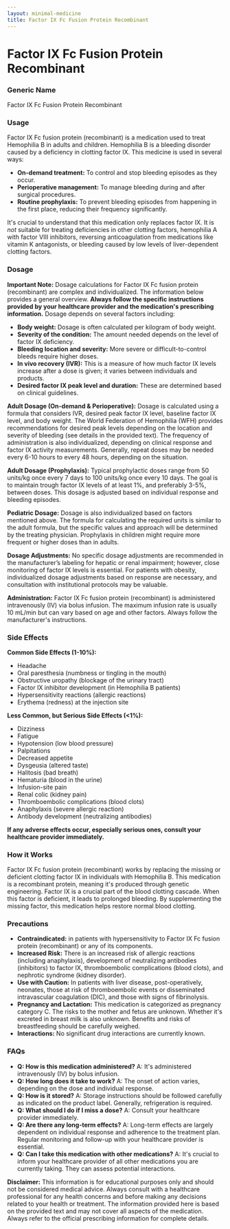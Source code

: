 ```yaml
---
layout: minimal-medicine
title: Factor IX Fc Fusion Protein Recombinant
---
```


# Factor IX Fc Fusion Protein Recombinant
### Generic Name
Factor IX Fc Fusion Protein Recombinant

### Usage
Factor IX Fc fusion protein (recombinant) is a medication used to treat Hemophilia B in adults and children.  Hemophilia B is a bleeding disorder caused by a deficiency in clotting factor IX. This medicine is used in several ways:

* **On-demand treatment:** To control and stop bleeding episodes as they occur.
* **Perioperative management:** To manage bleeding during and after surgical procedures.
* **Routine prophylaxis:** To prevent bleeding episodes from happening in the first place, reducing their frequency significantly.


It's crucial to understand that this medication only replaces factor IX. It is *not* suitable for treating deficiencies in other clotting factors, hemophilia A with factor VIII inhibitors, reversing anticoagulation from medications like vitamin K antagonists, or bleeding caused by low levels of liver-dependent clotting factors.

### Dosage

**Important Note:**  Dosage calculations for Factor IX Fc fusion protein (recombinant) are complex and individualized. The information below provides a general overview.  **Always follow the specific instructions provided by your healthcare provider and the medication's prescribing information.** Dosage depends on several factors including:

* **Body weight:** Dosage is often calculated per kilogram of body weight.
* **Severity of the condition:**  The amount needed depends on the level of factor IX deficiency.
* **Bleeding location and severity:**  More severe or difficult-to-control bleeds require higher doses.
* **In vivo recovery (IVR):** This is a measure of how much factor IX levels increase after a dose is given; it varies between individuals and products.
* **Desired factor IX peak level and duration:**  These are determined based on clinical guidelines.

**Adult Dosage (On-demand & Perioperative):**  Dosage is calculated using a formula that considers IVR, desired peak factor IX level, baseline factor IX level, and body weight.  The World Federation of Hemophilia (WFH) provides recommendations for desired peak levels depending on the location and severity of bleeding (see details in the provided text).  The frequency of administration is also individualized, depending on clinical response and factor IX activity measurements.  Generally, repeat doses may be needed every 6-10 hours to every 48 hours, depending on the situation.


**Adult Dosage (Prophylaxis):**  Typical prophylactic doses range from 50 units/kg once every 7 days to 100 units/kg once every 10 days. The goal is to maintain trough factor IX levels of at least 1%, and preferably 3-5%, between doses. This dosage is adjusted based on individual response and bleeding episodes.

**Pediatric Dosage:** Dosage is also individualized based on factors mentioned above.  The formula for calculating the required units is similar to the adult formula, but the specific values and approach will be determined by the treating physician.  Prophylaxis in children might require more frequent or higher doses than in adults.

**Dosage Adjustments:** No specific dosage adjustments are recommended in the manufacturer’s labeling for hepatic or renal impairment; however, close monitoring of factor IX levels is essential.  For patients with obesity, individualized dosage adjustments based on response are necessary, and consultation with institutional protocols may be valuable.

**Administration:** Factor IX Fc fusion protein (recombinant) is administered intravenously (IV) via bolus infusion.  The maximum infusion rate is usually 10 mL/min but can vary based on age and other factors.  Always follow the manufacturer's instructions.


### Side Effects

**Common Side Effects (1-10%):**

* Headache
* Oral paresthesia (numbness or tingling in the mouth)
* Obstructive uropathy (blockage of the urinary tract)
* Factor IX inhibitor development (in Hemophilia B patients)
* Hypersensitivity reactions (allergic reactions)
* Erythema (redness) at the injection site


**Less Common, but Serious Side Effects (<1%):**

* Dizziness
* Fatigue
* Hypotension (low blood pressure)
* Palpitations
* Decreased appetite
* Dysgeusia (altered taste)
* Halitosis (bad breath)
* Hematuria (blood in the urine)
* Infusion-site pain
* Renal colic (kidney pain)
* Thromboembolic complications (blood clots)
* Anaphylaxis (severe allergic reaction)
* Antibody development (neutralizing antibodies)

**If any adverse effects occur, especially serious ones, consult your healthcare provider immediately.**

### How it Works

Factor IX Fc fusion protein (recombinant) works by replacing the missing or deficient clotting factor IX in individuals with Hemophilia B.  This medication is a recombinant protein, meaning it's produced through genetic engineering.  Factor IX is a crucial part of the blood clotting cascade.  When this factor is deficient, it leads to prolonged bleeding.  By supplementing the missing factor, this medication helps restore normal blood clotting.

### Precautions

* **Contraindicated:** in patients with hypersensitivity to Factor IX Fc fusion protein (recombinant) or any of its components.
* **Increased Risk:**  There is an increased risk of allergic reactions (including anaphylaxis), development of neutralizing antibodies (inhibitors) to factor IX, thromboembolic complications (blood clots), and nephrotic syndrome (kidney disorder).
* **Use with Caution:** In patients with liver disease, post-operatively, neonates, those at risk of thromboembolic events or disseminated intravascular coagulation (DIC), and those with signs of fibrinolysis.
* **Pregnancy and Lactation:**  This medication is categorized as pregnancy category C.  The risks to the mother and fetus are unknown.  Whether it's excreted in breast milk is also unknown.  Benefits and risks of breastfeeding should be carefully weighed.
* **Interactions:** No significant drug interactions are currently known.

### FAQs

* **Q: How is this medication administered?**  A: It's administered intravenously (IV) by bolus infusion.
* **Q: How long does it take to work?** A: The onset of action varies, depending on the dose and individual response.
* **Q: How is it stored?** A: Storage instructions should be followed carefully as indicated on the product label. Generally, refrigeration is required.
* **Q: What should I do if I miss a dose?** A: Consult your healthcare provider immediately.
* **Q: Are there any long-term effects?** A: Long-term effects are largely dependent on individual response and adherence to the treatment plan.  Regular monitoring and follow-up with your healthcare provider is essential.
* **Q: Can I take this medication with other medications?** A: It's crucial to inform your healthcare provider of all other medications you are currently taking.  They can assess potential interactions.


**Disclaimer:** This information is for educational purposes only and should not be considered medical advice.  Always consult with a healthcare professional for any health concerns and before making any decisions related to your health or treatment.  The information provided here is based on the provided text and may not cover all aspects of the medication. Always refer to the official prescribing information for complete details.
